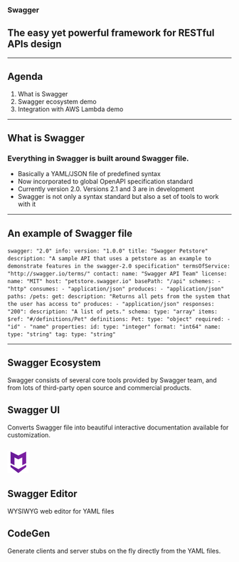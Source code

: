 ### Swagger
## The easy yet powerful framework for RESTful APIs design

---

## Agenda

1. What is Swagger
2. Swagger ecosystem demo
3. Integration with AWS Lambda demo

---

## What is Swagger

### Everything in Swagger is built around Swagger file.

- Basically a YAML/JSON file of predefined syntax
- Now incorporated to global OpenAPI specification standard
- Currently version 2.0. Versions 2.1 and 3 are in development
- Swagger is not only a syntax standard but also a set of tools to work with it

---

## An example of Swagger file

`
  swagger: "2.0"
  info:
    version: "1.0.0"
    title: "Swagger Petstore"
    description: "A sample API that uses a petstore as an example to demonstrate features in the swagger-2.0 specification"
    termsOfService: "http://swagger.io/terms/"
    contact:
      name: "Swagger API Team"
    license:
      name: "MIT"
  host: "petstore.swagger.io"
  basePath: "/api"
  schemes:
    - "http"
  consumes:
    - "application/json"
  produces:
    - "application/json"
  paths:
    /pets:
      get:
        description: "Returns all pets from the system that the user has access to"
        produces:
          - "application/json"
        responses:
          "200":
            description: "A list of pets."
            schema:
              type: "array"
              items:
                $ref: "#/definitions/Pet"
  definitions:
    Pet:
      type: "object"
      required:
        - "id"
        - "name"
      properties:
        id:
          type: "integer"
          format: "int64"
        name:
          type: "string"
        tag:
          type: "string"
`

---

## Swagger Ecosystem

Swagger consists of several core tools provided by Swagger team, and from lots of third-party open source and commercial products.

## Swagger UI
Converts Swagger file into beautiful interactive documentation available for customization.

![Swagger UI](https://github.com/adam-p/markdown-here/raw/master/src/common/images/icon48.png "Logo Title Text 1")
---

## Swagger Editor
WYSIWYG web editor for YAML files

## CodeGen
Generate clients and server stubs on the fly directly from the YAML files.
